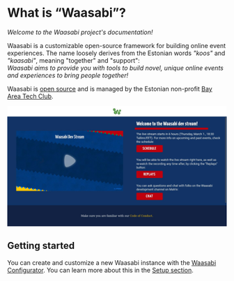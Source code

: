 # What is “Waasabi”?

*Welcome to the Waasabi project's documentation!*

Waasabi is a customizable open-source framework for building online event experiences. The name loosely derives from the Estonian words *"koos"* and *"kaasabi"*, meaning "together" and "support":  
*Waasabi aims to provide you with tools to build novel, unique online events and experiences to bring people together!*

Waasabi is [open source](https://github.com/baytechc/?q=waasabi) and is managed by the Estonian non-profit [Bay Area Tech Club](https://baytech.community/).

![The Waasabi UI](../public/static/waasabi.jpg)

## Getting started

You can create and customize a new Waasabi instance with the [Waasabi Configurator](https://waasabi.org/install). You can learn more about this in the [Setup section](./setup).